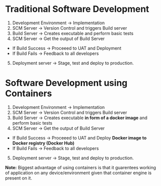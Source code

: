 # Traditional Software Development

1. Development Environment -> Implementation
2. SCM Server -> Version Control and triggers Build server
3. Build Server -> Creates executable and perform basic tests
4. SCM Server -> Get the output of Build Server 
* If Build Success -> Proceeed to UAT and Deployment
* If Build Fails -> Feedback to all developers
5. Deployment server -> Stage, test and deploy to production.

# Software Development using Containers

1. Development Environment -> Implementation
2. SCM Server -> Version Control and triggers Build server
3. Build Server -> Creates executable **in form of a docker image** and perform basic tests
4. SCM Server -> Get the output of Build Server 
* If Build Success -> Proceeed to UAT and Deploy **Docker image to Docker registry (Docker Hub)**
* If Build Fails -> Feedback to all developers
5. Deployment server -> Stage, test and deploy to production.

**Note:** Biggest advantage of using containers is that it guarentees working of application on any device/environment given that container engine is present on it.
